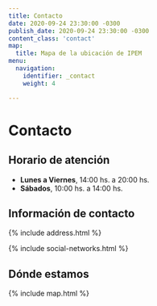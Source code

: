 ```yaml
---
title: Contacto
date: 2020-09-24 23:30:00 -0300
publish_date: 2020-09-24 23:30:00 -0300
content_class: 'contact'
map:
  title: Mapa de la ubicación de IPEM
menu:
  navigation:
    identifier: _contact
    weight: 4

---
```

# Contacto
## Horario de atención

- **Lunes a Viernes**, 14:00 hs. a 20:00 hs.
- **Sábados**, 10:00 hs. a 14:00 hs.

## Información de contacto
{% include address.html %}

{% include social-networks.html %}

## Dónde estamos
{% include map.html %}
